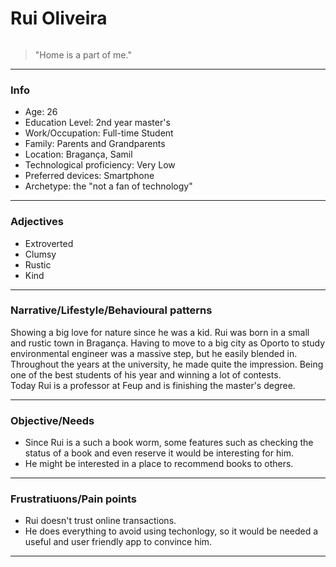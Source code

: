 # Rui Oliveira

![]()

> "Home is a part of me."

---

### Info

- Age: 26
- Education Level: 2nd year master's
- Work/Occupation: Full-time Student
- Family: Parents and Grandparents
- Location: Bragança, Samil
- Technological proficiency: Very Low
- Preferred devices: Smartphone
- Archetype: the "not a fan of technology"

---

### Adjectives

- Extroverted
- Clumsy
- Rustic
- Kind

---

### Narrative/Lifestyle/Behavioural patterns 
Showing a big love for nature since he was a kid. Rui was born in a small and rustic town in Bragança. 
Having to move to a big city as Oporto to study environmental engineer was a massive step, but he easily blended in. 
Throughout the years at the university, he made quite the impression. Being one of the best students of his year and winning a lot of contests.              
Today Rui is a professor at Feup and is finishing the master's degree.


---

### Objective/Needs

- Since Rui is a such a book worm, some features such as checking the status of a book and even reserve it would be interesting for him.
- He might be interested in a place to recommend books to others.
---

### Frustratiuons/Pain points

- Rui doesn't trust online transactions.
- He does everything to avoid using techonlogy, so it would be needed a useful and user friendly app to convince him.
---
